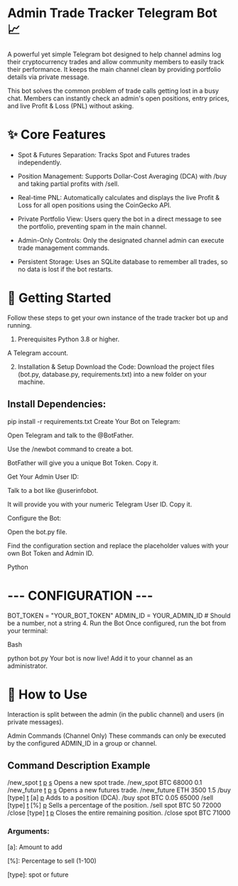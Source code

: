 # Admin Trade Tracker Telegram Bot 📈

A powerful yet simple Telegram bot designed to help channel admins log their cryptocurrency trades and allow community members to easily track their performance. It keeps the main channel clean by providing portfolio details via private message.

This bot solves the common problem of trade calls getting lost in a busy chat. Members can instantly check an admin's open positions, entry prices, and live Profit & Loss (PNL) without asking.

# ✨ Core Features
- Spot & Futures Separation: Tracks Spot and Futures trades independently.

- Position Management: Supports Dollar-Cost Averaging (DCA) with /buy and taking partial profits with /sell.

- Real-time PNL: Automatically calculates and displays the live Profit & Loss for all open positions using the CoinGecko API.

- Private Portfolio View: Users query the bot in a direct message to see the portfolio, preventing spam in the main channel.

- Admin-Only Controls: Only the designated channel admin can execute trade management commands.

- Persistent Storage: Uses an SQLite database to remember all trades, so no data is lost if the bot restarts.

# 🚀 Getting Started
Follow these steps to get your own instance of the trade tracker bot up and running.

1. Prerequisites
Python 3.8 or higher.

A Telegram account.

2. Installation & Setup
Download the Code:
Download the project files (bot.py, database.py, requirements.txt) into a new folder on your machine.

## Install Dependencies:

pip install -r requirements.txt
Create Your Bot on Telegram:

Open Telegram and talk to the @BotFather.

Use the /newbot command to create a bot.

BotFather will give you a unique Bot Token. Copy it.

Get Your Admin User ID:

Talk to a bot like @userinfobot.

It will provide you with your numeric Telegram User ID. Copy it.

Configure the Bot:

Open the bot.py file.

Find the configuration section and replace the placeholder values with your own Bot Token and Admin ID.

Python

# --- CONFIGURATION ---
BOT_TOKEN = "YOUR_BOT_TOKEN" 
ADMIN_ID = YOUR_ADMIN_ID # Should be a number, not a string
4. Run the Bot
Once configured, run the bot from your terminal:

Bash

python bot.py
Your bot is now live! Add it to your channel as an administrator.

# 🤖 How to Use
Interaction is split between the admin (in the public channel) and users (in private messages).

Admin Commands (Channel Only)
These commands can only be executed by the configured ADMIN_ID in a group or channel.

## Command	Description	Example
/new_spot [t] [p] [s]	Opens a new spot trade.	/new_spot BTC 68000 0.1
/new_future [t] [p] [s]	Opens a new futures trade.	/new_future ETH 3500 1.5
/buy [type] [t] [a] [p]	Adds to a position (DCA).	/buy spot BTC 0.05 65000
/sell [type] [t] [%] [p]	Sells a percentage of the position.	/sell spot BTC 50 72000
/close [type] [t] [p]	Closes the entire remaining position.	/close spot BTC 71000


### Arguments:

[t]: Ticker (e.g., BTC)

[p]: Price (e.g., 68000.50)

[s]: Size/Amount (e.g., 0.1)

[a]: Amount to add

[%]: Percentage to sell (1-100)

[type]: spot or future
